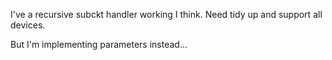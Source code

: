 I've a recursive subckt handler working I think. Need tidy up and
support all devices.

But I'm implementing parameters instead...

